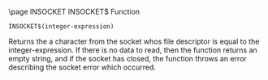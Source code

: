 \page INSOCKET INSOCKET$ Function
```basic
INSOCKET$(integer-expression)
```
Returns the a character from the socket whos file descriptor is equal to the integer-expression. If there is no data to read, then the function returns an empty string, and if the socket has closed, the function throws an error describing the socket error which occurred.

